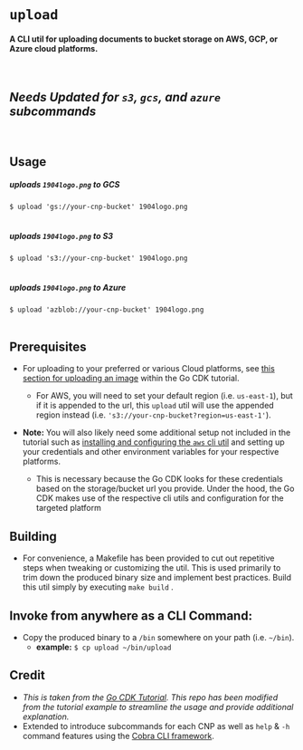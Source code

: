 # `upload`
#### A CLI util for uploading documents to bucket storage on AWS, GCP, or Azure cloud platforms.

<br>

## *Needs Updated for `s3`, `gcs`, and `azure` subcommands*
<br>

## Usage
##### uploads `1904logo.png` to **GCS**
`$ upload 'gs://your-cnp-bucket' 1904logo.png` 
<br>
<br>
##### uploads `1904logo.png` to **S3**
`$ upload 's3://your-cnp-bucket' 1904logo.png`
<br>
<br>
##### uploads `1904logo.png` to **Azure**
`$ upload 'azblob://your-cnp-bucket' 1904logo.png`
<br>
<br>
## Prerequisites
- For uploading to your preferred or various Cloud platforms, see [this section for uploading an 
image](https://gocloud.dev/tutorials/cli-uploader/#uploading-an-image) within the Go CDK tutorial.
  - For AWS, you will need to set your default region (i.e. `us-east-1`), but if it is appended to the url,
  this `upload` util will use the appended region instead (i.e. `'s3://your-cnp-bucket?region=us-east-1'`).

- **Note:** You will also likely need some additional setup not included in the tutorial such as [installing and 
configuring the `aws` cli util](https://docs.aws.amazon.com/cli/latest/userguide/cli-chap-install.html) and setting up 
your credentials and other environment variables for your respective platforms.

  - This is necessary because the Go CDK looks for these credentials based on the storage/bucket url you provide. Under the hood,
    the Go CDK makes use of the respective cli utils and configuration for the targeted platform  
## Building
- For convenience, a Makefile has been provided to cut out repetitive steps when tweaking or customizing the util.
This is used primarily to trim down the produced binary size and implement best practices.
Build this util simply by executing `make build` .

## Invoke from anywhere as a CLI Command:
- Copy the produced binary to a `/bin` somewhere on your path (i.e. `~/bin`).
    - **example:** `$ cp upload ~/bin/upload`
    
## Credit
- *This is taken from the [Go CDK Tutorial](https://gocloud.dev/tutorials/cli-uploader/). This repo has been modified from the tutorial example to streamline the usage and provide additional explanation.*
- Extended to introduce subcommands for each CNP as well as `help` & `-h` command features using the [Cobra CLI framework](https://github.com/spf13/cobra).
